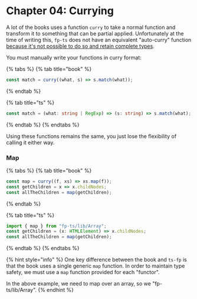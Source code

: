 # Chapter 04: Currying

A lot of the books uses a function `curry` to take a normal function and transform it to something that can be partial applied.  Unfortunately at the time of writing this, `fp-ts` does not have an equivalent  "auto-curry" function [because it's not possible to do so and retain complete types](https://github.com/gcanti/fp-ts/issues/640).  
  
You must manually write your functions in curry format:

{% tabs %}
{% tab title="book" %}
```javascript
const match = curry((what, s) => s.match(what));
```
{% endtab %}

{% tab title="ts" %}
```typescript
const match = (what: string | RegExp) => (s: string) => s.match(what);
```
{% endtab %}
{% endtabs %}

Using these functions remains the same, you just lose the flexibility of calling it either way.

### Map

{% tabs %}
{% tab title="book" %}
```javascript
const map = curry((f, xs) => xs.map(f));
const getChildren = x => x.childNodes;
const allTheChildren = map(getChildren);
```
{% endtab %}

{% tab title="ts" %}
```typescript
import { map } from "fp-ts/lib/Array";
const getChildren = (x: HTMLElement) => x.childNodes;
const allTheChildren = map(getChildren);
```
{% endtab %}
{% endtabs %}

{% hint style="info" %}
One key difference between the book and `ts-fp` is that the book uses a single generic `map` function.  In order to maintain type safety, we must use a `map` function provided for each "functor".    
  
In the above example, we need to map over an array, so we "fp-ts/lib/Array".
{% endhint %}

